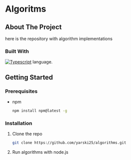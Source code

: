# Algoritms

## About The Project

here is the repository with algorithm implementations

### Built With

[![Typescript][Typescriptlang.org]][Typescript-url] language.

<!-- GETTING STARTED -->

## Getting Started

### Prerequisites

- npm
  ```sh
  npm install npm@latest -g
  ```

### Installation

1. Clone the repo
   ```sh
   git clone https://github.com/yarski25/algorithms.git
   ```
2. Run algorithms with node.js

<!-- MARKDOWN LINKS & IMAGES -->
<!-- https://www.markdownguide.org/basic-syntax/#reference-style-links -->

[Typescriptlang.org]: https://img.shields.io/badge/typescript-3399FF?style=for-the-badge&logo=typescript&logoColor=white
[Typescript-url]: https://www.typescriptlang.org/
